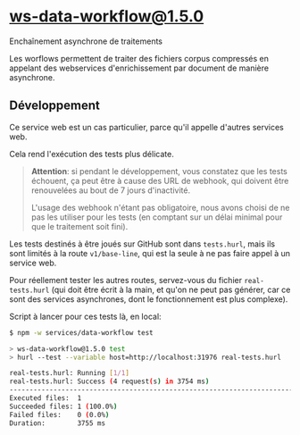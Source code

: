 # ws-data-workflow@1.5.0

Enchaînement asynchrone de traitements

Les worflows permettent de traiter des fichiers corpus compressés en appelant
des webservices d'enrichissement par document de manière asynchrone.

## Développement

Ce service web est un cas particulier, parce qu'il appelle d'autres services
web.

Cela rend l'exécution des tests plus délicate.

> **Attention**: si pendant le développement, vous constatez que les tests
> échouent, ça peut être à cause des URL de webhook, qui doivent être
> renouvelées au bout de 7 jours d'inactivité.
>
> L'usage des webhook n'étant pas obligatoire, nous avons choisi de ne pas les
> utiliser pour les tests (en comptant sur un délai minimal pour que le
> traitement soit fini).

Les tests destinés à être joués sur GitHub sont dans `tests.hurl`, mais ils sont
limités à la route `v1/base-line`, qui est la seule à ne pas faire appel à un
service web.

Pour réellement tester les autres routes, servez-vous du fichier
`real-tests.hurl` (qui doit être écrit à la main, et qu'on ne peut pas générer,
car ce sont des services asynchrones, dont le fonctionnement est plus complexe).

Script à lancer pour ces tests là, en local:

```bash
$ npm -w services/data-workflow test

> ws-data-workflow@1.5.0 test
> hurl --test --variable host=http://localhost:31976 real-tests.hurl

real-tests.hurl: Running [1/1]
real-tests.hurl: Success (4 request(s) in 3754 ms)
--------------------------------------------------------------------------------
Executed files:  1
Succeeded files: 1 (100.0%)
Failed files:    0 (0.0%)
Duration:        3755 ms

```
